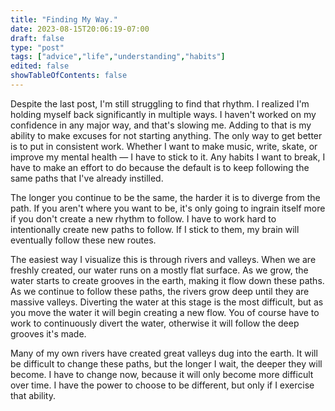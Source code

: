 ```yaml
---
title: "Finding My Way."
date: 2023-08-15T20:06:19-07:00
draft: false
type: "post"
tags: ["advice","life","understanding","habits"]
edited: false
showTableOfContents: false
---
```


Despite the last post, I'm still struggling to find that rhythm. I realized I'm holding myself back significantly in multiple ways. I haven't worked on my confidence in any major way, and that's slowing me. Adding to that is my ability to make excuses for not starting anything. The only way to get better is to put in consistent work. Whether I want to make music, write, skate, or improve my mental health — I have to stick to it. Any habits I want to break, I have to make an effort to do because the default is to keep following the same paths that I've already instilled.

The longer you continue to be the same, the harder it is to diverge from the path. If you aren't where you want to be, it's only going to ingrain itself more if you don't create a new rhythm to follow. I have to work hard to intentionally create new paths to follow. If I stick to them, my brain will eventually follow these new routes.

The easiest way I visualize this is through rivers and valleys. When we are freshly created, our water runs on a mostly flat surface. As we grow, the water starts to create grooves in the earth, making it flow down these paths. As we continue to follow these paths, the rivers grow deep until they are massive valleys. Diverting the water at this stage is the most difficult, but as you move the water it will begin creating a new flow. You of course have to work to continuously divert the water, otherwise it will follow the deep grooves it's made.

Many of my own rivers have created great valleys dug into the earth. It will be difficult to change these paths, but the longer I wait, the deeper they will become. I have to change now, because it will only become more difficult over time. I have the power to choose to be different, but only if I exercise that ability.
